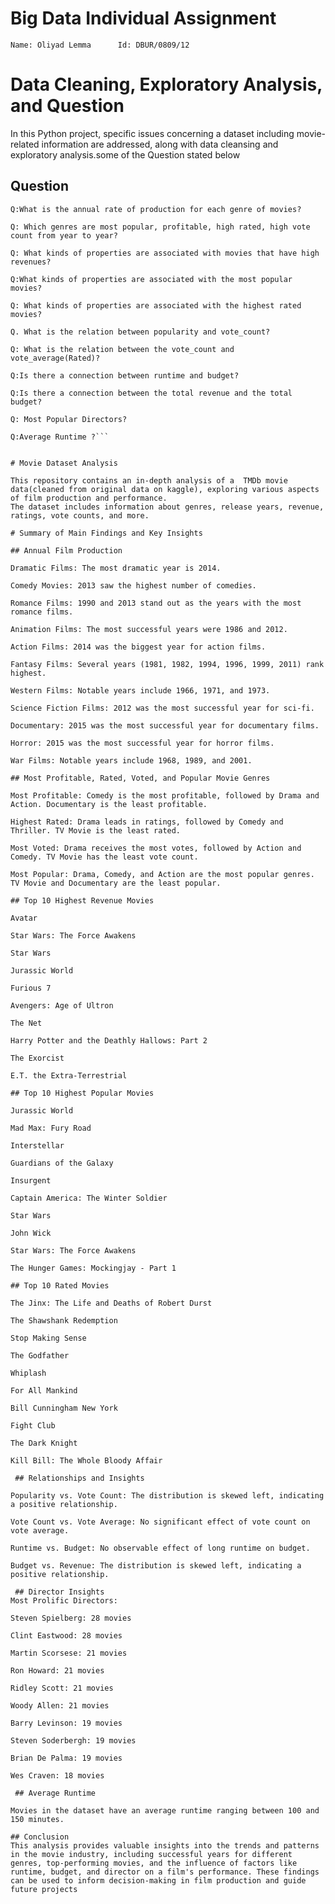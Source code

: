 # Big Data Individual Assignment

``` Name: Oliyad Lemma      Id: DBUR/0809/12 ```
# Data Cleaning, Exploratory Analysis, and Question

In this Python project, specific issues concerning a dataset including movie-related information are addressed, along with data cleansing and exploratory analysis.some of the Question stated below

## Question
```
Q:What is the annual rate of production for each genre of movies?

Q: Which genres are most popular, profitable, high rated, high vote count from year to year?

Q: What kinds of properties are associated with movies that have high revenues?

Q:What kinds of properties are associated with the most popular movies?

Q: What kinds of properties are associated with the highest rated movies?

Q. What is the relation between popularity and vote_count?

Q: What is the relation between the vote_count and vote_average(Rated)?

Q:Is there a connection between runtime and budget?

Q:Is there a connection between the total revenue and the total budget?

Q: Most Popular Directors?

Q:Average Runtime ?```


# Movie Dataset Analysis

This repository contains an in-depth analysis of a  TMDb movie data(cleaned from original data on kaggle), exploring various aspects of film production and performance. 
The dataset includes information about genres, release years, revenue, ratings, vote counts, and more.

# Summary of Main Findings and Key Insights

## Annual Film Production

Dramatic Films: The most dramatic year is 2014.

Comedy Movies: 2013 saw the highest number of comedies.

Romance Films: 1990 and 2013 stand out as the years with the most romance films.

Animation Films: The most successful years were 1986 and 2012.

Action Films: 2014 was the biggest year for action films.

Fantasy Films: Several years (1981, 1982, 1994, 1996, 1999, 2011) rank highest.

Western Films: Notable years include 1966, 1971, and 1973.

Science Fiction Films: 2012 was the most successful year for sci-fi.

Documentary: 2015 was the most successful year for documentary films.

Horror: 2015 was the most successful year for horror films.

War Films: Notable years include 1968, 1989, and 2001.

## Most Profitable, Rated, Voted, and Popular Movie Genres

Most Profitable: Comedy is the most profitable, followed by Drama and Action. Documentary is the least profitable.

Highest Rated: Drama leads in ratings, followed by Comedy and Thriller. TV Movie is the least rated.

Most Voted: Drama receives the most votes, followed by Action and Comedy. TV Movie has the least vote count.

Most Popular: Drama, Comedy, and Action are the most popular genres. TV Movie and Documentary are the least popular.

## Top 10 Highest Revenue Movies

Avatar

Star Wars: The Force Awakens

Star Wars

Jurassic World

Furious 7

Avengers: Age of Ultron

The Net

Harry Potter and the Deathly Hallows: Part 2

The Exorcist

E.T. the Extra-Terrestrial

## Top 10 Highest Popular Movies

Jurassic World

Mad Max: Fury Road

Interstellar

Guardians of the Galaxy

Insurgent

Captain America: The Winter Soldier

Star Wars

John Wick

Star Wars: The Force Awakens

The Hunger Games: Mockingjay - Part 1

## Top 10 Rated Movies

The Jinx: The Life and Deaths of Robert Durst

The Shawshank Redemption

Stop Making Sense

The Godfather

Whiplash

For All Mankind

Bill Cunningham New York

Fight Club

The Dark Knight

Kill Bill: The Whole Bloody Affair

 ## Relationships and Insights
 
Popularity vs. Vote Count: The distribution is skewed left, indicating a positive relationship.

Vote Count vs. Vote Average: No significant effect of vote count on vote average.

Runtime vs. Budget: No observable effect of long runtime on budget.

Budget vs. Revenue: The distribution is skewed left, indicating a positive relationship.

 ## Director Insights
Most Prolific Directors:

Steven Spielberg: 28 movies

Clint Eastwood: 28 movies

Martin Scorsese: 21 movies

Ron Howard: 21 movies

Ridley Scott: 21 movies

Woody Allen: 21 movies

Barry Levinson: 19 movies

Steven Soderbergh: 19 movies

Brian De Palma: 19 movies

Wes Craven: 18 movies

 ## Average Runtime
 
Movies in the dataset have an average runtime ranging between 100 and 150 minutes.

## Conclusion
This analysis provides valuable insights into the trends and patterns in the movie industry, including successful years for different genres, top-performing movies, and the influence of factors like runtime, budget, and director on a film's performance. These findings can be used to inform decision-making in film production and guide future projects

